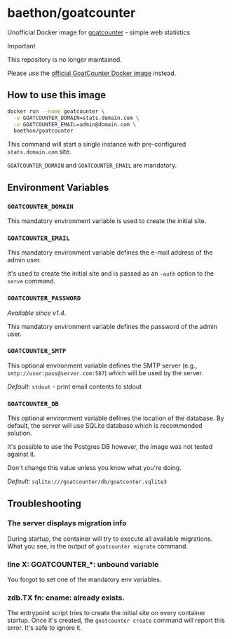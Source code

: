 # baethon/goatcounter

Unofficial Docker image for [goatcounter](https://github.com/zgoat/goatcounter) - simple web statistics

> [!IMPORTANT]
> This repository is no longer maintained.
> 
> Please use the [official GoatCounter Docker image](https://hub.docker.com/r/arp242/goatcounter) instead.

## How to use this image

```bash
docker run --name goatcounter \
  -e GOATCOUNTER_DOMAIN=stats.domain.com \
  -e GOATCOUNTER_EMAIL=admin@domain.com \
  baethon/goatcounter
```

This command will start a single instance with pre-configured `stats.domain.com` site.

`GOATCOUNTER_DOMAIN` and `GOATCOUNTER_EMAIL` are mandatory.

## Environment Variables

### `GOATCOUNTER_DOMAIN`

This mandatory environment variable is used to create the initial site.

### `GOATCOUNTER_EMAIL`

This mandatory environment variable defines the e-mail address of the admin user.  

It's used to create the initial site and is passed as an `-auth` option to the `serve` command.

### `GOATCOUNTER_PASSWORD`

_Available since v1.4_.

This mandatory environment variable defines the password of the admin user.

### `GOATCOUNTER_SMTP`

This optional environment variable defines the SMTP server (e.g., `smtp://user:pass@server.com:587`) which will be used by the server. 

_Default:_ `stdout` - print email contents to stdout

### `GOATCOUNTER_DB`

This optional environment variable defines the location of the database. By default, the server will use SQLite database which is recommended solution. 

It's possible to use the Postgres DB however, the image was not tested against it.  

Don't change this value unless you know what you're doing.

_Default:_ `sqlite:///goatcounter/db/goatconter.sqlite3`

## Troubleshooting

### The server displays migration info

During startup, the container will try to execute all available migrations. What you see, is the output of `goatcounter migrate` command.

### line X: GOATCOUNTER_*: unbound variable

You forgot to set one of the mandatory env variables.

### zdb.TX fn: cname: already exists.

The entrypoint script tries to create the initial site on every container startup. Once it's created, the `goatcounter create` command will report this error. It's safe to ignore it.
